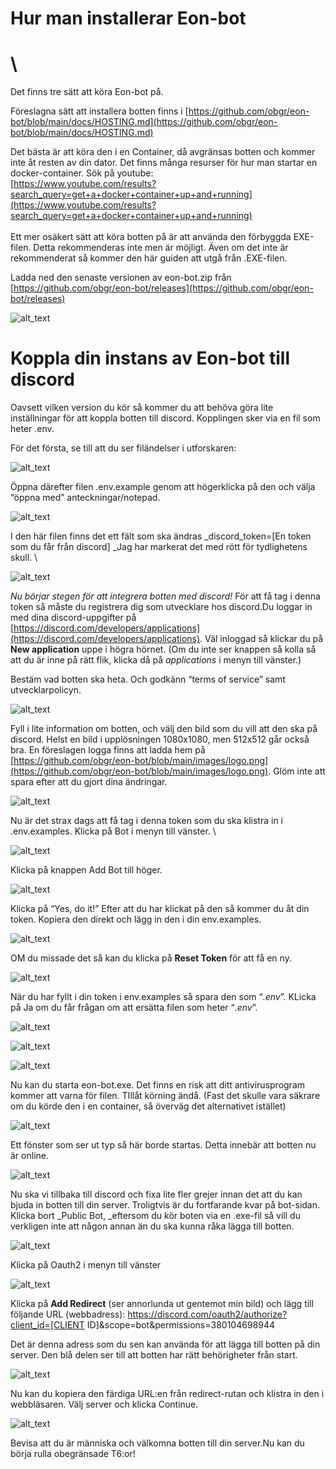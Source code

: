 # Hur man installerar Eon-bot


#  \
Det finns tre sätt att köra Eon-bot på.

Föreslagna sätt att installera botten finns i [https://github.com/obgr/eon-bot/blob/main/docs/HOSTING.md](https://github.com/obgr/eon-bot/blob/main/docs/HOSTING.md)

Det bästa är att köra den i en Container, då avgränsas botten och kommer inte åt resten av din dator. Det finns många resurser för hur man startar en docker-container. Sök på youtube: \
[https://www.youtube.com/results?search_query=get+a+docker+container+up+and+running](https://www.youtube.com/results?search_query=get+a+docker+container+up+and+running) \
 \
Ett mer osäkert sätt att köra botten på är att använda den förbyggda EXE-filen. Detta rekommenderas inte men är möjligt. Även om det inte är rekommenderat så kommer den här guiden att utgå från .EXE-filen.

Ladda ned den senaste versionen av eon-bot.zip från [https://github.com/obgr/eon-bot/releases](https://github.com/obgr/eon-bot/releases)


![alt_text](images/image1.png "image_tooltip")



# Koppla din instans av Eon-bot till discord

Oavsett vilken version du kör så kommer du att behöva göra lite inställningar för att koppla botten till discord. Kopplingen sker via en fil som heter .env. 

För det första, se till att du ser filändelser i utforskaren: 

![alt_text](images/image2.png "image_tooltip")


Öppna därefter filen .env.example genom att högerklicka på den och välja “öppna med”  anteckningar/notepad.


![alt_text](images/image3.png "image_tooltip")


I den här filen finns det ett fält som ska ändras _discord_token=[En token som du får från discord] _Jag har markerat det med rött för tydlighetens skull. \


![alt_text](images/image4.png "image_tooltip")


_Nu börjar stegen för att integrera botten med discord!_ För att få tag i denna token så måste du registrera dig som utvecklare hos discord.Du loggar in med dina discord-uppgifter på [https://discord.com/developers/applications](https://discord.com/developers/applications). Väl inloggad så klickar du på **New application** uppe i högra hörnet. (Om du inte ser knappen så kolla så att du är inne på rätt flik, klicka då på _applications_ i menyn till vänster.)

Bestäm vad botten ska heta. Och godkänn “terms of service” samt utvecklarpolicyn.

![alt_text](images/image5.png "image_tooltip")


Fyll i lite information om botten, och välj den bild som du vill att den ska på discord. Helst en bild i upplösningen 1080x1080, men 512x512 går också bra. En föreslagen logga finns att ladda hem på [https://github.com/obgr/eon-bot/blob/main/images/logo.png](https://github.com/obgr/eon-bot/blob/main/images/logo.png). Glöm inte att spara efter att du gjort dina ändringar.


![alt_text](images/image6.png "image_tooltip")


Nu är det strax dags att få tag i denna token som du ska klistra in i .env.examples. Klicka på Bot i menyn till vänster. \


![alt_text](images/image7.png "image_tooltip")


Klicka på knappen Add Bot till höger.


![alt_text](images/image8.png "image_tooltip")


Klicka på “Yes, do it!” Efter att du har klickat  på den så kommer du åt din token. Kopiera den direkt och lägg in den i din env.examples. 


![alt_text](images/image9.png "image_tooltip")


OM du missade det så kan du klicka på **Reset Token** för att få en ny.


![alt_text](images/image10.png "image_tooltip")


När du har fyllt i din token i env.examples så spara den som “_.env_”. KLicka på Ja om du får frågan om att ersätta filen som heter “_.env_”.


![alt_text](images/image11.png "image_tooltip")


![alt_text](images/image12.png "image_tooltip")


![alt_text](images/image13.png "image_tooltip")


Nu kan du starta eon-bot.exe. Det finns en risk att ditt antivirusprogram kommer att varna för filen. TIllåt körning ändå. (Fast det skulle vara säkrare om du körde den i en container, så överväg det alternativet istället)


![alt_text](images/image14.png "image_tooltip")


Ett fönster som ser ut typ så här borde startas. Detta innebär att botten nu är online. 


![alt_text](images/image15.png "image_tooltip")


Nu ska vi tillbaka till discord och fixa lite fler grejer innan det att du kan bjuda in botten till din server. Troligtvis är du fortfarande kvar på bot-sidan. Klicka bort _Public Bot, _eftersom du kör boten via en .exe-fil så vill du verkligen inte att någon annan än du ska kunna råka lägga till botten. 


![alt_text](images/image16.png "image_tooltip")


Klicka på Oauth2 i menyn till vänster


![alt_text](images/image17.png "image_tooltip")


Klicka på **Add Redirect** (ser annorlunda ut gentemot min bild) och lägg till följande URL (webbadress): https://discord.com/oauth2/authorize?client_id=[CLIENT ID]&scope=bot&permissions=380104698944

Det är denna adress som du sen kan använda för att lägga till botten på din server. Den blå delen ser till att botten har rätt behörigheter från start. 


![alt_text](images/image18.png "image_tooltip")


Nu kan du kopiera den färdiga URL:en från redirect-rutan och klistra in den i webbläsaren. Välj server och klicka Continue.


![alt_text](images/image19.png "image_tooltip")


Bevisa att du är människa och välkomna botten till din server.Nu kan du börja rulla obegränsade T6:or! 
